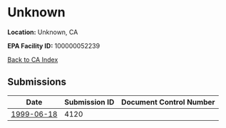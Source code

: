 # Unknown

**Location:** Unknown, CA

**EPA Facility ID:** 100000052239

[Back to CA Index](../../index.md)

## Submissions

| Date | Submission ID | Document Control Number |
|------|--------------|-------------------------|
| [1999-06-18](submissions/4120.md) | 4120 |  |
